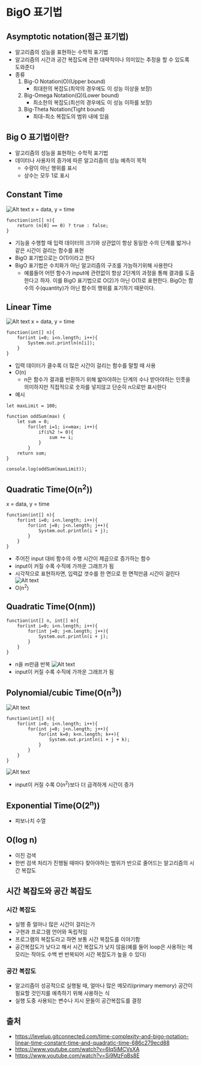 # BigO 표기법

## Asymptotic notation(점근 표기법)
- 알고리즘의 성능을 표현하는 수학적 표기법
- 알고리즘의 시간과 공간 복잡도에 관한 대략적이나 의미있는 추정을 할 수 있도록 도와준다
- 종류
    1. Big-O Notation(O)(Upper bound)
        - 최대한의 복잡도(최악의 경우에도 이 성능 이상을 보장)
    2. Big-Omega Notation(Ω)(Lower bound)
        - 최소한의 복잡도(최선의 경우에도 이 성능 이하를 보장)
    3. Big-Theta Notation(Tight bound)
        - 최대-최소 복잡도의 범위 내에 있음

## Big O 표기법이란?
- 알고리즘의 성능을 표현하는 수학적 표기법
- 데이터나 사용자의 증가에 따른 알고리즘의 성능 예측이 목적
    - 수량이 아닌 행위를 표시
    - 상수는 모두 1로 표시

## Constant Time
![Alt text](image.png)
x = data, y = time
```
function(int[] n){
    return (n[0] == 0) ? true : false;
}
```
- 기능을 수행할 때 입력 데이터의 크기와 상관없이 항상 동일한 수의 단계를 밟거나 같은 시간이 걸리는 함수를 표현
- BigO 표기법으로는 O(1)이라고 한다
- BigO 표기법은 수치화가 아닌 알고리즘의 구조를 가늠하기위해 사용한다
    - 예를들어 어떤 함수가 input에 관련없이 항상 2단계의 과정을 통해 결과를 도출한다고 하자. 이를 BigO 표기법으로 O(2)가 아닌 O(1)로 표현한다. BigO는 함수의 수(quantity)가 아닌 함수의 행위를 표기하기 때문이다.

## Linear Time
![Alt text](image-1.png)
x = data, y = time
```
function(int[] n){
    for(int i=0; i<n.length; i++){
        System.out.println(n[i]);
    }
}
```
- 입력 데이터가 클수록 더 많은 시간이 걸리는 함수를 말할 때 사용
- O(n)
    - n은 함수가 결과를 반환하기 위해 밟아야하는 단계의 수나 받아야하는 인풋을 의미하지만 직접적으로 숫자를 넣지않고 단순히 n으로만 표시한다
- 예시
```
let maxLimit = 100;

function oddSum(max) {
    let sum = 0;
        for(let i=1; i<=max; i++){
            if(i%2 != 0){
                sum += i;
            }
        }
    return sum;
}

console.log(oddSum(maxLimit));
```

## Quadratic Time(O(n<sup>2</sup>))

x = data, y = time
```
function(int[] n){
    for(int i=0; i<n.length; i++){
        for(int j=0; j<n.length; j++){
            System.out.println(i + j);
        }
    }
}
```
- 주어진 input 대비 함수의 수행 시간이 제곱으로 증가하는 함수
- input이 커질 수록 수직에 가까운 그래프가 됨
- 시각적으로 표현하자면, 입력값 갯수를 한 면으로 한 면적만큼 시간이 걸린다
![Alt text](../img/image-4.png)
- O(n<sup>2</sup>)

## Quadratic Time(O(nm))
```
function(int[] n, int[] m){
    for(int i=0; i<n.length; i++){
        for(int j=0; j<m.length; j++){
            System.out.println(i + j);
        }
    }
}
```
- n을 m만큼 반복
![Alt text](image-2.png)
- input이 커질 수록 수직에 가까운 그래프가 됨

## Polynomial/cubic Time(O(n<sup>3</sup>))
![Alt text](../img/image-3.png)
```
function(int[] n){
    for(int i=0; i<n.length; i++){
        for(int j=0; j<n.length; j++){
            for(int k=0; k<n.length; k++){
                System.out.println(i + j + k);
            }
        }
    }
}
```
![Alt text](../img/image-5.png)
- input이 커질 수록 O(n<sup>2</sup>)보다 더 급격하게 시간이 증가

## Exponential Time(O(2<sup>n</sup>))
- 피보나치 수열

## O(log n)
- 이진 검색
- 한번 검색 처리가 진행될 때마다 찾아야하는 범위가 반으로 줄어드는 알고리즘의 시간 복잡도

## 시간 복잡도와 공간 복잡도

### 시간 복잡도
- 실행 중 얼마나 많은 시간이 걸리는가
- 구현과 프로그램 언어와 독립적임
- 프로그램의 복잡도라고 하면 보통 시간 복잡도를 이야기함
- 공간복잡도가 낮다고 해서 시간 복잡도가 낮지 않음(예를 들어 loop은 사용하는 메모리는 작아도 수백 번 반복되어 시간 복잡도가 높을 수 있다)

### 공간 복잡도
- 알고리즘이 성공적으로 실행될 때, 얼마나 많은 메모리(primary memory) 공간이 필요할 것인지를 예측하기 위해 사용하는 식
- 실행 도중 사용되는 변수나 지시 문들이 공간복잡도를 결정






## 출처
- https://levelup.gitconnected.com/time-complexity-and-bigo-notation-linear-time-constant-time-and-quadratic-time-686c279ecd88
- https://www.youtube.com/watch?v=6Iq5iMCVsXA
- https://www.youtube.com/watch?v=Si9MzFqBs8E